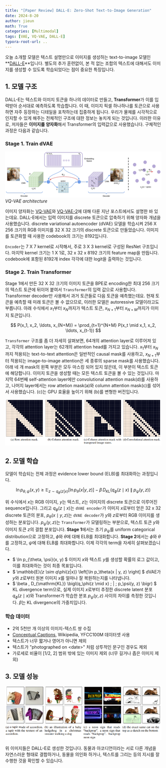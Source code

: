 ```yaml
---
title: "[Paper Review] DALL-E: Zero-Shot Text-to-Image Generation"
date: 2024-8-20
author: jieun
math: True
categories: [Multimodal]
tags: [VAE, VQ-VAE, DALL-E]
typora-root-url: ..
---
```


오늘 소개할 모델은 텍스트 설명만으로 이미지를 생성하는 text-to-image 모델인 **[DALL-E](https://arxiv.org/pdf/2102.12092)**입니다. 별도의 추가 훈련없이, 본 적 없는 조합의 텍스트에 대해서도 이미지를 생성할 수 있도록 학습되었다는 점이 중요한 특징입니다.

## 1. 모델 구조

DALL-E는 텍스트와 이미지 토큰을 하나의 데이터로 만들고, **Transformer**가 이를 입력받아 순서대로 예측하도록 학습합니다. 이 때, 이미지 픽셀 하나하나를 토큰으로 사용하면 자주 등장하는 디테일을 포착하는데 집중하게 됩니다. 우리가 물체를 시각적으로 인지할 수 있게 해주는 전체적인 구조에 대한 정보는 놓치게 되는 것입니다. 이러한 이유로, 저자들은 **이미지를 양자화**해서 Transformer의 입력값으로 사용했습니다. 구체적인 과정은 다음과 같습니다.

### Stage 1. Train dVAE

![](/assets/img/diffusion/vqvae.png)
_VQ-VAE architecture_

이미지 양자화는 [VQ-VAE](https://jieun121070.github.io/posts/VQ-VAE-Vector-Quantised-Variational-AutoEncoder/)와 [VQ-VAE-2](https://jieun121070.github.io/posts/VQ-VAE-2/)에 대해 다룬 지난 포스트에서도 설명한 바 있는데요. DALL-E에서는 입력 이미지를 discrete 토큰으로 압축하기 위해 양자화 개념을 사용했습니다. discrete variational autoencoder (dVAE) 모델을 학습시켜 256 X 256 크기의 RGB 이미지를 32 X 32 크기의 discrete 토큰으로 만들었습니다. 이미지를 토큰화할 때 사용한 codebook의 크기는 8192입니다.

`Encoder`는 7 X 7 kernel로 시작해서, 주로 3 X 3 kernel로 구성된 ResNet 구조입니다. 마지막 kernel 크기는 1 X 1로, 32 x 32 x 8192 크기의 feature map을 만듭니다. codebook에 포함된 8192개 index 각각에 대한 logit을 출력하는 것입니다.

### Stage 2. Train Transformer

Stage 1에서 만든 32 X 32 크기의 이미지 토큰을 BPE로 encoding한 최대 256 크기의 텍스트 토큰에 뒤이어 붙여서 `Transformer`의 입력 값으로 사용합니다. Transformer decoder만 사용해서 과거 토큰들로 다음 토큰을 예측했는데요. 현재 토큰을 예측할 때 미래 토큰은 볼 수 없으므로, 이러한 모델은 autoressive 모델이라고도 부릅니다. 아래 수식에서 $x_1$부터 $x_{N}$까지가 텍스트 토큰, $x_{N+1}$부터 $x_{N+M}$까지가 이미지 토큰입니다.

$$ P(x_1, x_2, \ldots, x_{N+M}) = \prod_{t=1}^{N+M} P(x_t \mid x_1, x_2, \ldots, x_{t-1}) $$

`Transformer` 구조를 좀 더 자세히 살펴보면, 64개의 attention layer로 이루어져 있고, 각각의 attention layer는 62개의 attention head를 가지고 있습니다. $x_1$부터 $x_{N}$까지 적용되는 text-to-text attention은 일반적인 causal mask를 사용하고, $x_{N+1}$부터 적용되는 image-to-image attention은 세 종류의 sparse mask를 사용했습니다. 아래 네 개 mask의 왼쪽 부분은 모두 마스킹 되어 있지 않은데, 이 부분이 텍스트 토큰에 해당합니다. 이미지 토큰을 생성할 때는 모든 텍스트 토큰을 볼 수 있는 것입니다. 마지막 64번째 self-attention layer에만 convolutional attention mask(d)를 사용하고, 나머지 layer에서는 row attetion mask(a)와 column attention mask(c)를 섞어서 사용했습니다. (c)는 GPU 효율을 높이기 위해 (b)를 변형한 버전입니다.

![](/assets/img/diffusion/sparse_att.png)

## 2. 모델 학습

모델이 학습되는 전체 과정은 evidence lower bound (ELB)를 최대화하는 과정입니다.

$$\ln p_{\theta, \psi}(x, y) \ge \mathbb{E}_{z \sim q_\phi(z|x)} \left[\ln p_\theta(x | y, z) \right] - \beta \, D_{\mathrm{KL}} \bigl(q_\phi(z \mid x) \; \| \; p_\psi(y, z) \bigr)$$

위 수식에서 $x$는 RGB 이미지, $y$는 텍스트, $z$는 이미지의 discrete 토큰으로 이루어진 sequence입니다. 그리고 $q_\phi(z \mid x)$는 `dVAE encoder`가 이미지 $x$로부터 얻은 32 x 32 discrete 토큰의 분포, $p_\theta(x \mid y, z)$는 `dVAE decoder`가 $y$와 $z$로부터 RGB 이미지를 생성하는 분포입니다. $p_\psi(y, z)$는 `Transformer`가 모델링하는 부분으로, 텍스트 토큰 $y$와 이미지 토큰 $z$의 결합 분포입니다. **Stage 1**에서는 초기 $p_\psi$를 uniform categorical distribution으로 고정하고, $\phi$와 $\theta$에 대해 ELB를 최대화합니다. **Stage 2**에서는 $\phi$와 $\theta$를 고정하고, $\psi$에 대해 ELB를 최대화합니다. 이제 각각의 term을 자세히 살펴보겠습니다.

- $ \ln p_{\theta, \psi}(x, y) $ 이미지 $x$와 텍스트 $y$를 생성할 확률의 로그 값이고, 이를 최대화하는 것이 최종 목표입니다.
- $ \mathbb{E}_{z \sim q_\phi(z|x)} \left[\ln p_\theta(x | y, z) \right] $ dVAE가 $y$와 $z$로부터 원본 이미지 $x$를 얼마나 잘 복원하는지를 나타냅니다. 
- $ \beta \, D_{\mathrm{KL}} \bigl(q_\phi(z \mid x) \; \| \; p_\psi(y, z) \bigr) $ KL divergence term으로, 실제 이미지 $x$로부터 추정한 discrete latent 분포 $q_\phi(z \mid x)$와 Transformer가 학습한 분포 $p_\psi(y, z)$ 사이의 차이를 측정한 것입니다. $\beta$는 KL divergence의 가중치입니다.

### 학습 데이터

- 2억 5천만 개 이상의 이미지-텍스트 쌍 수집
- [Conceptual Captions](https://ai.google.com/research/ConceptualCaptions/), Wikipedia, YFCC100M 데이터셋 사용
- 텍스트가 너무 짧거나 영어가 아니면 제외
- 텍스트가 "photographed on \<date>" 처럼 상투적인 문구인 경우도 제외
- 가로세로 비율이 [1/2, 2] 범위 밖에 있는 이미지 제외 (너무 길거나 좁은 이미지 제외)

## 3. 모델 성능

![](/assets/img/diffusion/dalle_result.png)

위 이미지들은 DALL-E로 생성한 것입니다. 동물과 아코디언이라는 서로 다른 개념을 자연스러운 형태로 결합하거나, 동물을 의인화 하거나, 텍스트를 그리는 등의 지시를 잘 수행한 것을 확인할 수 있습니다.
